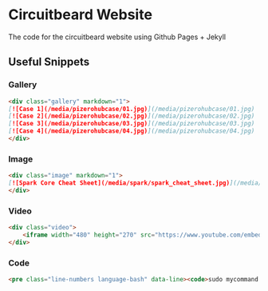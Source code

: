 # Circuitbeard Website

The code for the circuitbeard website using Github Pages + Jekyll

## Useful Snippets

### Gallery

````markdown
<div class="gallery" markdown="1">
[![Case 1](/media/pizerohubcase/01.jpg)](/media/pizerohubcase/01.jpg)
[![Case 2](/media/pizerohubcase/02.jpg)](/media/pizerohubcase/02.jpg)
[![Case 3](/media/pizerohubcase/03.jpg)](/media/pizerohubcase/03.jpg)
[![Case 4](/media/pizerohubcase/04.jpg)](/media/pizerohubcase/04.jpg)
</div>
````

### Image

````markdown
<div class="image" markdown="1">
[![Spark Core Cheat Sheet](/media/spark/spark_cheat_sheet.jpg)](/media/spark/spark-core-cheat-sheet-v1-1.pdf)
</div>
````

### Video

````markdown
<div class="video">
    <iframe width="480" height="270" src="https://www.youtube.com/embed/DuT_CHWoQ_M?feature=oembed" frameborder="0" allowfullscreen></iframe>
</div>
````

### Code

````markdown
<pre class="line-numbers language-bash" data-line><code>sudo mycommand # Executes mycommand with super user permissions</code></pre>
````
